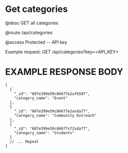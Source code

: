 # Get categories
@desc GET all categories

@route /api/categories

@access Protected -- API key

Example request: GET /api/categories?key=<API_KEY>

# EXAMPLE RESPONSE BODY
```
[
  {
    "_id": "607e399e59c86677e2af6587",
    "category_name": "Event"
  },
  {
    "_id": "607e399e59c86677e2asda77",
    "category_name": "Community Outreach"
  },
  {
    "_id": "607e399e59c86677s72sda77",
    "category_name": "Students"
  }
  // ... Repeat
]
```